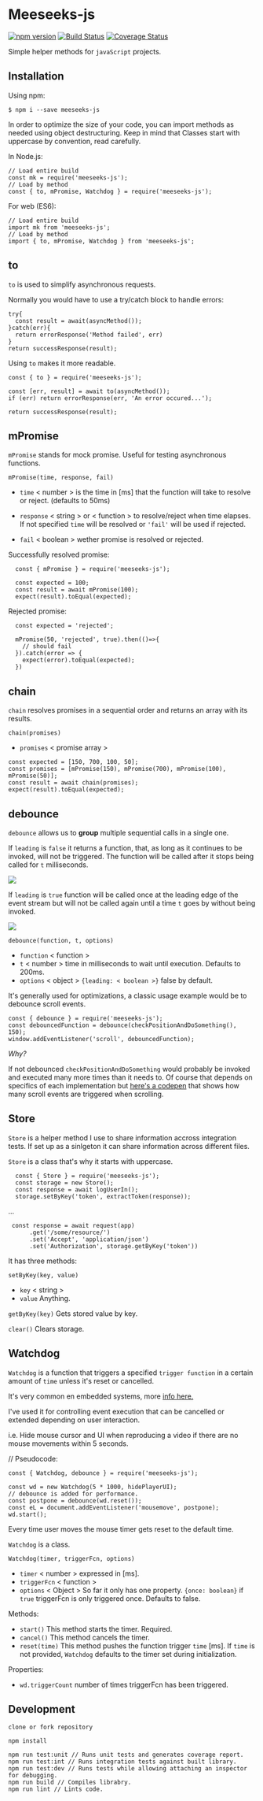 # Meeseeks-js
[![npm version](https://badge.fury.io/js/meeseeks-js.svg)](https://badge.fury.io/js/meeseeks-js)
[![Build Status](https://travis-ci.com/sergioavazquez/meeseeks-js.svg?branch=master)](https://travis-ci.com/sergioavazquez/meeseeks-js)
[![Coverage Status](https://coveralls.io/repos/github/sergioavazquez/meeseeks-js/badge.svg?branch=master)](https://coveralls.io/github/sergioavazquez/meeseeks-js?branch=master)


Simple helper methods for `javaScript` projects.


## Installation

Using npm:
```
$ npm i --save meeseeks-js
```

In order to optimize the size of your code, you can import methods as needed using object destructuring. Keep in mind that Classes start with uppercase by convention, read carefully.

In Node.js:

```
// Load entire build
const mk = require('meeseeks-js');
// Load by method
const { to, mPromise, Watchdog } = require('meeseeks-js');
```

For web (ES6):

```
// Load entire build
import mk from 'meeseeks-js';
// Load by method
import { to, mPromise, Watchdog } from 'meeseeks-js';
```

## to

`to` is used to simplify asynchronous requests.

Normally you would have to use a try/catch block to handle errors:

```
try{
  const result = await(asyncMethod());
}catch(err){
  return errorResponse('Method failed', err)
}
return successResponse(result);
```

Using `to` makes it more readable.

```
const { to } = require('meeseeks-js');

const [err, result] = await to(asyncMethod());
if (err) return errorResponse(err, 'An error occured...');

return successResponse(result);
```

## mPromise

`mPromise` stands for mock promise. Useful for testing asynchronous functions.

`mPromise(time, response, fail)`

- `time` < number > is the time in [ms] that the function will take to resolve or reject. (defaults to 50ms)

- `response` < string > or < function > to resolve/reject when time elapses. If not specified `time` will be resolved or `'fail'` will be used if rejected.

- `fail` < boolean > wether promise is resolved or rejected.


Successfully resolved promise:
```
  const { mPromise } = require('meeseeks-js');

  const expected = 100;
  const result = await mPromise(100);
  expect(result).toEqual(expected);
```

Rejected promise:
```
  const expected = 'rejected';

  mPromise(50, 'rejected', true).then(()=>{
    // should fail
  }).catch(error => {
    expect(error).toEqual(expected);
  })
```

## chain

`chain` resolves promises in a sequential order and returns an array with its results.

`chain(promises)`

- `promises` < promise array >

```
const expected = [150, 700, 100, 50];
const promises = [mPromise(150), mPromise(700), mPromise(100), mPromise(50)];
const result = await chain(promises);
expect(result).toEqual(expected);
```

## debounce

`debounce` allows us to __group__ multiple sequential calls in a single one.

If `leading` is `false` it returns a function, that, as long as it continues to be invoked, will not be triggered. The function will be called after it stops being called for `t` milliseconds.

![](https://css-tricks.com/wp-content/uploads/2016/04/debounce.png)

If `leading` is `true` function will be called once at the leading edge of the event stream but will not be called again until a time `t` goes by without being invoked.

![](https://css-tricks.com/wp-content/uploads/2016/04/debounce-leading.png)

`debounce(function, t, options)`

  - `function` < function >
  - `t` < number > time in milliseconds to wait until execution. Defaults to 200ms.
  - `options` < object > `{leading: < boolean >}` false by default.



It's generally used for optimizations, a classic usage example would be to debounce scroll events.

```
const { debounce } = require('meeseeks-js');
const debouncedFunction = debounce(checkPositionAndDoSomething(), 150);
window.addEventListener('scroll', debouncedFunction);
```
_Why?_

If not debounced `checkPositionAndDoSomething` would probably be invoked and executed many more times than it needs to. Of course that depends on specifics of each implementation but [here's a codepen](https://codepen.io/dcorb/pen/PZOZgB) that shows how many scroll events are triggered when scrolling.


## Store

`Store` is a helper method I use to share information accross integration tests. If set up as a sinlgeton it can share information across different files.

`Store` is a class that's why it starts with uppercase.

```
  const { Store } = require('meeseeks-js');
  const storage = new Store();
  const response = await logUserIn();
  storage.setByKey('token', extractToken(response));
```
...
```
 const response = await request(app)
      .get('/some/resource/')
      .set('Accept', 'application/json')
      .set('Authorization', storage.getByKey('token'))
```

It has three methods:

`setByKey(key, value)`
 - `key` < string >
 - `value` Anything.

`getByKey(key)` Gets stored value by key.

`clear()` Clears storage.

## Watchdog

`Watchdog` is a function that triggers a specified `trigger function` in a certain amount of `time` unless it's reset or cancelled.

It's very common en embedded systems, more [info here.](https://en.wikipedia.org/wiki/Watchdog_timer)

I've used it for controlling event execution that can be cancelled or extended depending on user interaction.

i.e. Hide mouse cursor and UI when reproducing a video if there are no mouse movements within 5 seconds.

// Pseudocode:
```
const { Watchdog, debounce } = require('meeseeks-js');

const wd = new Watchdog(5 * 1000, hidePlayerUI);
// debounce is added for performance.
const postpone = debounce(wd.reset());
const eL = document.addEventListener('mousemove', postpone);
wd.start();

```

Every time user moves the mouse timer gets reset to the default time.

`Watchdog` is a class.

`Watchdog(timer, triggerFcn, options)`

  - `timer` < number > expressed in [ms].
  - `triggerFcn` < function >
  - `options` < Object > So far it only has one property.
  `{once: boolean}` if `true` triggerFcn is only triggered once. Defaults to false.

Methods:

- `start()` This method starts the timer. Required.
- `cancel()` This method cancels the timer.
- `reset(time)` This method pushes the function trigger `time` [ms]. If `time` is not provided, `Watchdog` defaults to the timer set during initialization.

Properties:

- `wd.triggerCount` number of times triggerFcn has been triggered.


## Development

`clone or fork repository`
```
npm install

npm run test:unit // Runs unit tests and generates coverage report.
npm run test:int // Runs integration tests against built library.
npm run test:dev // Runs tests while allowing attaching an inspector for debugging.
npm run build // Compiles librabry.
npm run lint // Lints code.
```